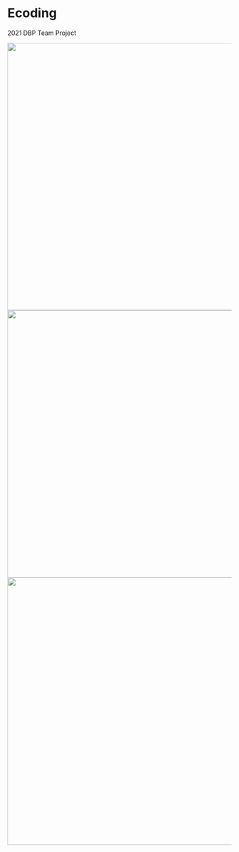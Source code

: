 # Ecoding
2021 DBP Team Project

<img width="600" src="https://user-images.githubusercontent.com/22590522/139801925-5dbecb17-e28e-4484-b6f4-28de1ed5b951.png"/><br/>
<img width="600" src="https://user-images.githubusercontent.com/22590522/139801952-49ab8f18-f374-44aa-b198-e8a9ce626aea.png"/><br/>
<img width="600" src="https://user-images.githubusercontent.com/22590522/139801963-37e2da5d-696f-4e82-b2c3-4b0c4547e7fd.png"/><br/>
